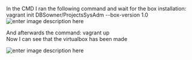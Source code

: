 <!DOCTYPE html>
<html>

<head>
  <meta charset="utf-8">
  <meta name="viewport" content="width=device-width, initial-scale=1.0">
  <title>Testreport Vagrant</title>
  <link rel="stylesheet" href="https://stackedit.io/style.css" />
</head>

<body class="stackedit">
  <div class="stackedit__html"><p>In the CMD I ran the following command and wait for the box installation: vagrant init DBSowner/ProjectsSysAdm --box-version 1.0<br>
<img src="https://i.gyazo.com/66d75a113bf130d50b0162879bcb0969.png" alt="enter image description here"></p>
<p>And afterwards the command: vagrant up<br>
<img src="https://gyazo.com/9304a6f319efc2c5a976de4a9e85e439.png" alt=""><br>
Now I can see that the virtualbox has been made</p>
<p><img src="https://i.gyazo.com/f715eb86ff75de1e27151489aed27201.png" alt="enter image description here"></p>
</div>
</body>

</html>
